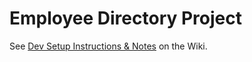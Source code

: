 Employee Directory Project
==================

See [Dev Setup Instructions & Notes](https://github.com/jessebibee/employee-directory/wiki/Dev-Setup-Instructions-&-Notes) on the Wiki.